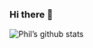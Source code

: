 ### Hi there 👋


![Phil’s github stats](https://github-readme-stats.vercel.app/api?username=pthan1&count_private=true&include_all_commits=true&show_icons=true&theme=dark)

<!--
**pthan1/pthan1** is a ✨ _special_ ✨ repository because its `README.md` (this file) appears on your GitHub profile.

Here are some ideas to get you started:

- 🔭 I’m currently working on ...
- 🌱 I’m currently learning ...
- 👯 I’m looking to collaborate on ...
- 🤔 I’m looking for help with ...
- 💬 Ask me about ...
- 📫 How to reach me: ...
- 😄 Pronouns: ...
- ⚡ Fun fact: ...
-->
